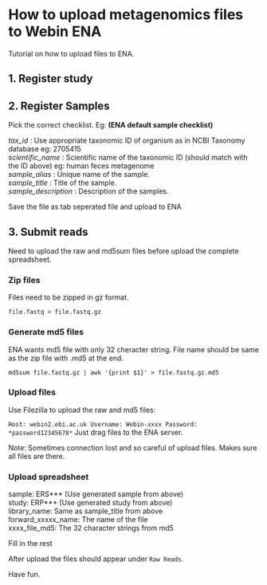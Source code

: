 # How to upload metagenomics files to Webin ENA

Tutorial on how to upload files to ENA.


## 1. Register study


## 2. Register Samples

Pick the correct checklist. Eg: **(ENA default sample checklist)**

*tax_id* : Use appropriate taxonomic ID of organism as in NCBI Taxonomy database
eg: 2705415  
*scientific_name* : Scientific name of the taxonomic ID (should match with the ID above)
eg: human feces metagenome  
*sample_alias* : Unique name of the sample.  
*sample_title* : Title of the sample.  
*sample_description* : Description of the samples.  

Save the file as tab seperated file and upload to ENA  

## 3. Submit reads

Need to upload the raw and md5sum files before upload the complete spreadsheet.

### Zip files
Files need to be zipped in gz format.

`file.fastq > file.fastq.gz`

### Generate md5 files

ENA wants md5 file with only 32 cheracter string.
File name should be same as the zip file with .md5 at the end.

`md5sum file.fastq.gz | awk '{print $1}' > file.fastq.gz.md5 `

### Upload files

Use Filezilla to upload the raw and md5 files:

`
Host: webin2.ebi.ac.uk
Username: Webin-xxxx
Password: *password12345678*
`
Just drag files to the ENA server.  

Note: Sometimes connection lost and so careful of upload files.
Makes sure all files are there.

### Upload spreadsheet

sample: ERS*** (Use generated sample from above)  
study: ERP*** (Use generated study from above)  
library_name: Same as sample_title from above  
forward_xxxxx_name: The name of the file  
xxxx_file_md5: The 32 character strings from md5  

Fill in the rest

After upload the files should appear under `Raw Reads`.


Have fun.

